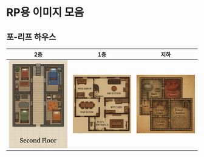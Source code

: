 # RP용 이미지 모음

## 포-리프 하우스
| 2층 | 1층 | 지하 |
|-----|-----|-----|
|![2층](https://github.com/darkbard81/Pathfinder-2e/blob/main/RP_Image/2nd_Floor.png)|![1층](https://github.com/darkbard81/Pathfinder-2e/blob/main/RP_Image/1st_Floor.png)|![지하](https://github.com/darkbard81/Pathfinder-2e/blob/main/RP_Image/Basement.png)|
